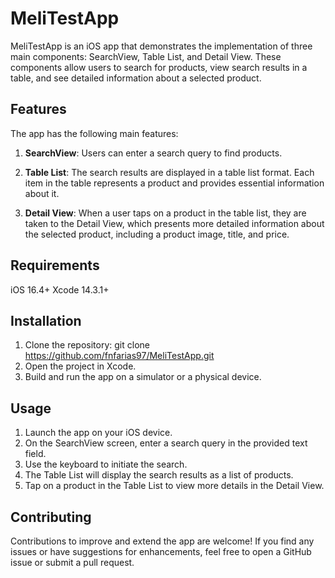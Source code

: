 # MeliTestApp
MeliTestApp is an iOS app that demonstrates the implementation of three main components: SearchView, Table List, and Detail View. These components allow users to search for products, view search results in a table, and see detailed information about a selected product.

## Features
The app has the following main features:

1. **SearchView**: Users can enter a search query to find products.

2. **Table List**: The search results are displayed in a table list format. Each item in the table represents a product and provides essential information about it.

3. **Detail View**: When a user taps on a product in the table list, they are taken to the Detail View, which presents more detailed information about the selected product, including a product image, title, and price.

## Requirements
iOS 16.4+
Xcode 14.3.1+

## Installation
1. Clone the repository: git clone https://github.com/fnfarias97/MeliTestApp.git
2. Open the project in Xcode.
3. Build and run the app on a simulator or a physical device.

## Usage
1. Launch the app on your iOS device.
2. On the SearchView screen, enter a search query in the provided text field.
3. Use the keyboard to initiate the search.
4. The Table List will display the search results as a list of products.
5. Tap on a product in the Table List to view more details in the Detail View.

## Contributing
Contributions to improve and extend the app are welcome! If you find any issues or have suggestions for enhancements, feel free to open a GitHub issue or submit a pull request.

